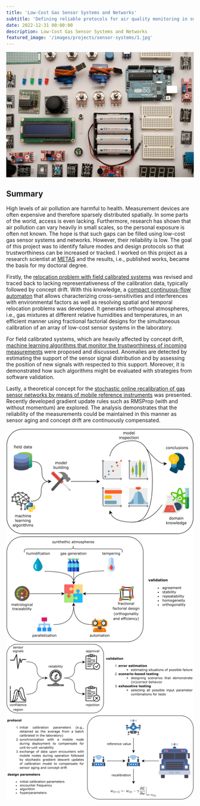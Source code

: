 ```yaml
---
title: 'Low-Cost Gas Sensor Systems and Networks'
subtitle: 'Defining reliable protocols for air quality monitoring in smart cities.'
date: 2022-12-31 00:00:00
description: Low-Cost Gas Sensor Systems and Networks
featured_image: '/images/projects/sensor-systems/1.jpg'
---
```


![](/images/projects/sensor-systems/1.jpg)

## Summary

High levels of air pollution are harmful to health. Measurement devices are often expensive and therefore sparsely distributed spatially. In some parts of the world, access is even lacking. Furthermore, research has shown that air pollution can vary heavily in small scales, so the personal exposure is often not known. The hope is that such gaps can be filled using low-cost gas sensor systems and networks. However, their reliability is low. The goal of this project was to identify failure modes and design protocols so that trustworthiness can be increased or tracked. I worked on this project as a research scientist at [METAS](https://www.metas.ch/metas/en/home.html) and the results, i.e., published works, became the basis for my doctoral degree.

Firstly, the [relocation problem with field calibrated systems](https://www.mdpi.com/1424-8220/20/21/6198) was revised and traced back to lacking representativeness of the calibration data, typically followed by concept drift. With this knowledge, a [compact continuous-flow automaton](https://ieeexplore.ieee.org/abstract/document/9856703) that allows characterizing cross-sensitivities and interferences with environmental factors as well as resolving spatial and temporal relocation problems was developed. It generates orthogonal atmospheres, i.e., gas mixtures at different relative humidities and temperatures, in an efficient manner using fractional factorial designs for the simultaneous calibration of an array of low-cost sensor systems in the laboratory.

 For field calibrated systems, which are heavily affected by concept drift, [machine learning algorithms that monitor the trustworthiness of incoming measurements](https://www.mdpi.com/1424-8220/21/9/3298) were proposed and discussed. Anomalies are detected by estimating the support of the sensor signal distribution and by assessing the position of new signals with respected to this support. Moreover, it is demonstrated how such algorithms might be evaluated with strategies from software validation.
 
Lastly, a theoretical concept for the [stochastic online recalibration of gas sensor networks by means of mobile reference instruments](https://ieeexplore.ieee.org/abstract/document/9690889) was presented. Recently developed gradient update rules such as RMSProp (with and without momentum) are explored. The analysis demonstrates that the reliability of the measurements could be maintained in this manner as sensor aging and concept drift are continuously compensated.

<div class="gallery" data-columns="1">
	<img src="/images/projects/sensor-systems/wf_1.png">
	<img src="/images/projects/sensor-systems/wf_2.png">
	<img src="/images/projects/sensor-systems/wf_3.png">
	<img src="/images/projects/sensor-systems/wf_4.png">
</div>
